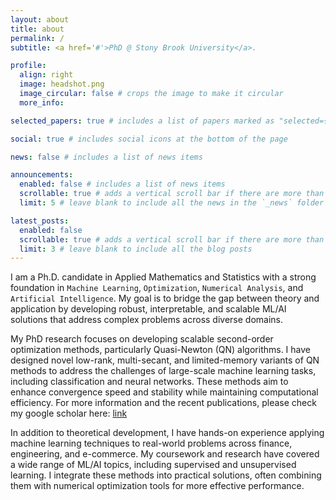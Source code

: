 ```yaml
---
layout: about
title: about
permalink: /
subtitle: <a href='#'>PhD @ Stony Brook University</a>. 

profile:
  align: right
  image: headshot.png
  image_circular: false # crops the image to make it circular
  more_info: 

selected_papers: true # includes a list of papers marked as "selected={true}"

social: true # includes social icons at the bottom of the page

news: false # includes a list of news items

announcements:
  enabled: false # includes a list of news items
  scrollable: true # adds a vertical scroll bar if there are more than 3 news items
  limit: 5 # leave blank to include all the news in the `_news` folder

latest_posts:
  enabled: false
  scrollable: true # adds a vertical scroll bar if there are more than 3 new posts items
  limit: 3 # leave blank to include all the blog posts
---
```


I am a Ph.D. candidate in Applied Mathematics and Statistics with a strong foundation in `Machine Learning`, `Optimization`, `Numerical Analysis`, and `Artificial Intelligence`. My goal is to bridge the gap between theory and application by developing robust, interpretable, and scalable ML/AI solutions that address complex problems across diverse domains. 

My PhD research focuses on developing scalable second-order optimization methods, particularly Quasi-Newton (QN) algorithms. I have designed novel low-rank, multi-secant, and limited-memory variants of QN methods to address the challenges of large-scale machine learning tasks, including classification and neural networks. These methods aim to enhance convergence speed and stability while maintaining computational efficiency. For more information and the recent publications, please check my google scholar here: [link](https://scholar.google.com/citations?user=HzVjkyIAAAAJ&hl=en&oi=ao)

In addition to theoretical development, I have hands-on experience applying machine learning techniques to real-world problems across finance, engineering, and e-commerce. My coursework and research have covered a wide range of ML/AI topics, including supervised and unsupervised learning. I integrate these methods into practical solutions, often combining them with numerical optimization tools for more effective performance.

